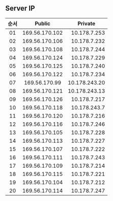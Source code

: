 ## Server IP


|순서|  <center>Public</center> |  <center>Private</center> |
|:--------:|:--------:|--------:|
|01| 169.56.170.102 | 10.178.7.253 |
|02| 169.56.170.106 | 10.178.7.232 |
|03| 169.56.170.108 | 10.178.7.244 |
|04| 169.56.170.124 | 10.178.7.229 |
|05| 169.56.170.125 | 10.178.7.240 |
|06| 169.56.170.122 | 10.178.7.234 |
|07| 169.56.170.99  | 10.178.243.20 |
|08| 169.56.170.121 | 10.178.243.13 |
|09| 169.56.170.126 | 10.178.7.217 |
|10| 169.56.170.118 | 10.178.243.7 |
|11| 169.56.170.120 | 10.178.7.216 |
|12| 169.56.170.116 | 10.178.7.246 |
|13| 169.56.170.105 | 10.178.7.228 |
|14| 169.56.170.113 | 10.178.7.227 |
|15| 169.56.170.107 | 10.178.7.222 |
|16| 169.56.170.111 | 10.178.7.243 |
|17| 169.56.170.109 | 10.178.7.214 |
|18| 169.56.170.115 | 10.178.7.221 |
|19| 169.56.170.104 | 10.178.7.212 |
|20| 169.56.170.114 | 10.178.7.247 |
